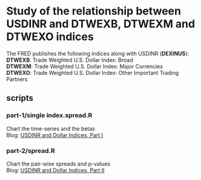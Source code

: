 # Study of the relationship between USDINR and DTWEXB, DTWEXM and DTWEXO indices

The FRED publishes the following indices along with USDINR (**DEXINUS**):\
**DTWEXB**: Trade Weighted U.S. Dollar Index: Broad\
**DTWEXM**: Trade Weighted U.S. Dollar Index: Major Currencies\
**DTWEXO**: Trade Weighted U.S. Dollar Index: Other Important Trading Partners

## scripts
### part-1/single index.spread.R
Chart the time-series and the betas\
Blog: [USDINR and Dollar Indices, Part I](https://stockviz.biz/2018/11/02/usdinr-and-dollar-indices-part-i/)

### part-2/spread.R
Chart the pair-wise spreads and p-values\
Blog: [USDINR and Dollar Indices, Part II](https://stockviz.biz/2018/11/05/usdinr-and-dollar-indices-part-ii/)